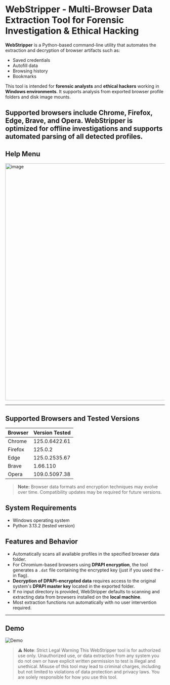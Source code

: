 # WebStripper - Multi-Browser Data Extraction Tool for Forensic Investigation & Ethical Hacking

**WebStripper** is a Python-based command-line utility that automates the extraction and decryption of browser artifacts such as:

- Saved credentials  
- Autofill data  
- Browsing history  
- Bookmarks  

This tool is intended for **forensic analysts** and **ethical hackers** working in **Windows environments**. It supports analysis from exported browser profile folders and disk image mounts.


**Supported browsers** include Chrome, Firefox, Edge, Brave, and Opera. WebStripper is optimized for **offline** investigations and supports automated parsing of all detected profiles.
 --- 
 
## Help Menu

<img width="998" height="748" alt="image" src="https://github.com/user-attachments/assets/ed8b9a75-22e9-4493-813a-4d1fc5608568" />


---

## Supported Browsers and Tested Versions

| Browser   | Version Tested     |
|-----------|--------------------|
| Chrome    | 125.0.6422.61      |
| Firefox   | 125.0.2            |
| Edge      | 125.0.2535.67      |
| Brave     | 1.66.110           |
| Opera     | 109.0.5097.38      |

> **Note:** Browser data formats and encryption techniques may evolve over time. Compatibility updates may be required for future versions.



## System Requirements

- Windows operating system  
- Python 3.13.2 (tested version)



## Features and Behavior

- Automatically scans all available profiles in the specified browser data folder.
- For Chromium-based browsers using **DPAPI encryption**, the tool generates a `.dat` file containing the encrypted key (just if you used the -in flag).
- **Decryption of DPAPI-encrypted data** requires access to the original system's **DPAPI master key** located in the exported folder.
- If no input directory is provided, WebStripper defaults to scanning and extracting data from browsers installed on the **local machine**.
- Most extraction functions run automatically with no user intervention required.


---

## Demo

  ![Demo](https://github.com/user-attachments/assets/b5702661-9d24-4ebd-986b-3436313721a3)



> ⚠️ **Note**: Strict Legal Warning This WebStripper tool is for authorized use only. Unauthorized use, or data extraction from any system you do not own or have explicit written permission to test is illegal and unethical. Misuse of this tool may lead to criminal charges, including but not limited to violations of data protection and privacy laws. You are solely responsible for how you use this tool.
